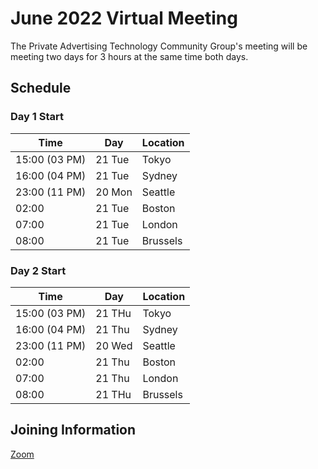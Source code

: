 # June 2022 Virtual Meeting

The Private Advertising Technology Community Group's meeting will be meeting two days for 3 hours at the same time both days.

## Schedule 

### Day 1 Start 

| Time          | Day    | Location      |
| ------------- | ------ | ------------- |
| 15:00 (03 PM) | 21 Tue | Tokyo         |
| 16:00 (04 PM) | 21 Tue | Sydney        |
| 23:00 (11 PM) | 20 Mon | Seattle       |
| 02:00         | 21 Tue | Boston        |
| 07:00         | 21 Tue | London        |
| 08:00         | 21 Tue | Brussels      |

### Day 2 Start 

| Time          | Day    | Location      |
| ------------- | ------ | ------------- |
| 15:00 (03 PM) | 21 THu | Tokyo         |
| 16:00 (04 PM) | 21 Thu | Sydney        |
| 23:00 (11 PM) | 20 Wed | Seattle       |
| 02:00         | 21 Thu | Boston        |
| 07:00         | 21 Thu | London        |
| 08:00         | 21 THu | Brussels      |

## Joining Information

[Zoom](https://mit.zoom.us/j/95356244879?pwd=NDBwZmxleTMwcHFpZG1MZW1tUXhVUT09)
